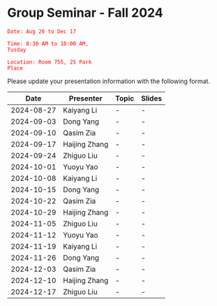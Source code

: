 # Group Seminar - Fall 2024

<code style="color : red">Date: Aug 26 to Dec 17</code>

<code style="color : red">Time: 8:30 AM to 10:00 AM, Tusday</code>

<code style="color : red">Location: Room 755, 25 Park Place</code>

Please update your presentation information with the following format.

| Date  | Presenter | Topic | Slides |
| ------------- | ------------- | ------------- | ------------- | 
|2024-08-27  | Kaiyang Li  | - | - | - | - | - |
|2024-09-03  | Dong Yang  | - | - | - | - | - |
|2024-09-10  | Qasim Zia | - | - | - | - | - |
|2024-09-17  | Haijing Zhang | - | - | - | - | - |
|2024-09-24  | Zhiguo Liu | - | - | - | - | - |
|2024-10-01  | Yuoyu Yao  | - | - | - | - | - |
|2024-10-08  | Kaiyang Li  | - | - | - | - | - |
|2024-10-15   | Dong Yang  | - | - | - | - | - |
| 2024-10-22| Qasim Zia   | - | - | - | - | - |
| 2024-10-29 | Haijing Zhang  | - | - | - | - | - |
| 2024-11-05 | Zhiguo Liu   | - | - | - | - | - |
| 2024-11-12 | Yuoyu Yao  | - | - | - | - | - |
| 2024-11-19 |Kaiyang Li | - | - | - | - | - |
| 2024-11-26 |  Dong Yang  | - | - | - | - | - |
| 2024-12-03 |Qasim Zia  | - | - | - | - | - |
| 2024-12-10  | Haijing Zhang  | - | - | - | - | - |
| 2024-12-17| Zhiguo Liu  | - | - | - | - | - |




